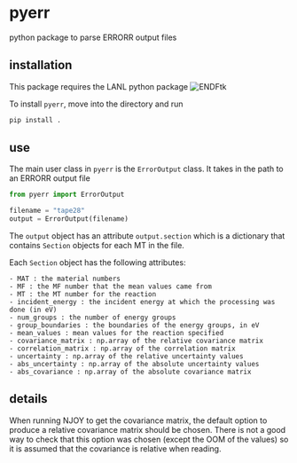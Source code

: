 # pyerr
python package to parse ERRORR output files

## installation

This package requires the LANL python package ![ENDFtk](https://github.com/njoy/ENDFtk)

To install `pyerr`, move into the directory and run

```bash
pip install .
```

## use

The main user class in `pyerr` is the `ErrorOutput` class. It takes in the path to an ERRORR output file

```python
from pyerr import ErrorOutput

filename = "tape28"
output = ErrorOutput(filename)
```

The `output` object has an attribute `output.section` which is a dictionary that contains `Section` objects for each MT in the file.

Each `Section` object has the following attributes:

    - MAT : the material numbers
    - MF : the MF number that the mean values came from 
    - MT : the MT number for the reaction
    - incident_energy : the incident energy at which the processing was done (in eV)
    - num_groups : the number of energy groups
    - group_boundaries : the boundaries of the energy groups, in eV
    - mean_values : mean values for the reaction specified
    - covariance_matrix : np.array of the relative covariance matrix
    - correlation_matrix : np.array of the correlation matrix
    - uncertainty : np.array of the relative uncertainty values 
    - abs_uncertainty : np.array of the absolute uncertainty values 
    - abs_covariance : np.array of the absolute covariance matrix


## details

When running NJOY to get the covariance matrix, the default option to produce a relative covariance matrix should be chosen. There is not a good way to check that this option was chosen (except the OOM of the values) so it is assumed that the covariance is relative when reading.